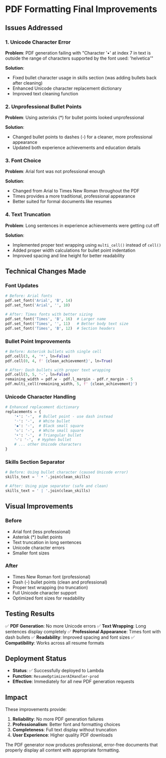 # PDF Formatting Final Improvements

## Issues Addressed

### 1. Unicode Character Error
**Problem**: PDF generation failing with "Character '•' at index 7 in text is outside the range of characters supported by the font used: 'helvetica'"

**Solution**: 
- Fixed bullet character usage in skills section (was adding bullets back after cleaning)
- Enhanced Unicode character replacement dictionary
- Improved text cleaning function

### 2. Unprofessional Bullet Points
**Problem**: Using asterisks (*) for bullet points looked unprofessional

**Solution**: 
- Changed bullet points to dashes (-) for a cleaner, more professional appearance
- Updated both experience achievements and education details

### 3. Font Choice
**Problem**: Arial font was not professional enough

**Solution**: 
- Changed from Arial to Times New Roman throughout the PDF
- Times provides a more traditional, professional appearance
- Better suited for formal documents like resumes

### 4. Text Truncation
**Problem**: Long sentences in experience achievements were getting cut off

**Solution**: 
- Implemented proper text wrapping using `multi_cell()` instead of `cell()`
- Added proper width calculations for bullet point indentation
- Improved spacing and line height for better readability

## Technical Changes Made

### Font Updates
```python
# Before: Arial fonts
pdf.set_font('Arial', 'B', 14)
pdf.set_font('Arial', '', 10)

# After: Times fonts with better sizing
pdf.set_font('Times', 'B', 16)  # Larger name
pdf.set_font('Times', '', 11)   # Better body text size
pdf.set_font('Times', 'B', 12)  # Section headers
```

### Bullet Point Improvements
```python
# Before: Asterisk bullets with single cell
pdf.cell(3, 4, '*', ln=False)
pdf.cell(0, 4, f' {clean_achievement}', ln=True)

# After: Dash bullets with proper text wrapping
pdf.cell(5, 5, '-', ln=False)
remaining_width = pdf.w - pdf.l_margin - pdf.r_margin - 5
pdf.multi_cell(remaining_width, 5, f' {clean_achievement}')
```

### Unicode Character Handling
```python
# Enhanced replacement dictionary
replacements = {
    '•': '-',  # Bullet point - use dash instead
    '◦': '-',  # White bullet
    '▪': '-',  # Black small square
    '▫': '-',  # White small square
    '‣': '-',  # Triangular bullet
    '⁃': '-',  # Hyphen bullet
    # ... other Unicode characters
}
```

### Skills Section Separator
```python
# Before: Using bullet character (caused Unicode error)
skills_text = ' • '.join(clean_skills)

# After: Using pipe separator (safe and clean)
skills_text = ' | '.join(clean_skills)
```

## Visual Improvements

### Before
- Arial font (less professional)
- Asterisk (*) bullet points
- Text truncation in long sentences
- Unicode character errors
- Smaller font sizes

### After
- Times New Roman font (professional)
- Dash (-) bullet points (clean and professional)
- Proper text wrapping (no truncation)
- Full Unicode character support
- Optimized font sizes for readability

## Testing Results

✅ **PDF Generation**: No more Unicode errors
✅ **Text Wrapping**: Long sentences display completely
✅ **Professional Appearance**: Times font with dash bullets
✅ **Readability**: Improved spacing and font sizes
✅ **Compatibility**: Works across all resume formats

## Deployment Status

- **Status**: ✅ Successfully deployed to Lambda
- **Function**: `ResumeOptimizerAIHandler-prod`
- **Effective**: Immediately for all new PDF generation requests

## Impact

These improvements provide:
1. **Reliability**: No more PDF generation failures
2. **Professionalism**: Better font and formatting choices
3. **Completeness**: Full text display without truncation
4. **User Experience**: Higher quality PDF downloads

The PDF generator now produces professional, error-free documents that properly display all content with appropriate formatting.